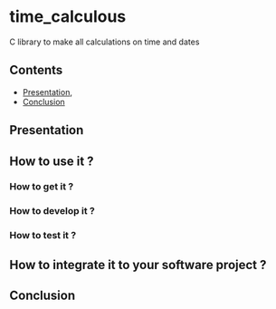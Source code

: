 # time_calculous
C library to make all calculations on time and dates

## Contents

* [Presentation](#presentation),
* [Conclusion](#conclusion)

<a href="presentation"></a>
## Presentation

<a href="how_to_use_it"></a>
## How to use it ?

<a href="how_to_get_it"></a>
### How to get it ?

<a href="how_to_develop_it"></a>
### How to develop it ?

<a href="how_to_test_it"></a>
### How to test it ?

<a href="how_to_integrate_it_to_your_software_project"></a>
## How to integrate it to your software project ?

<a href="conclusion"></a>
## Conclusion
